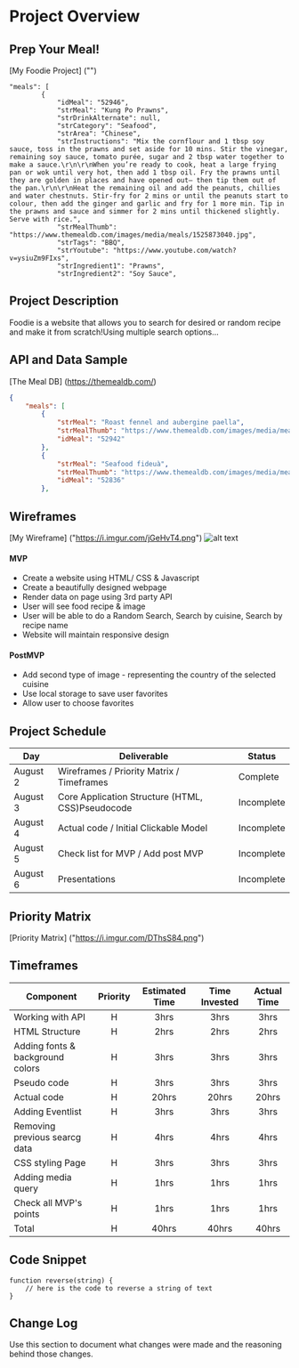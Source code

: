 # Project Overview

## Prep Your Meal!

[My Foodie Project] ("")
```jason
"meals": [
        {
            "idMeal": "52946",
            "strMeal": "Kung Po Prawns",
            "strDrinkAlternate": null,
            "strCategory": "Seafood",
            "strArea": "Chinese",
            "strInstructions": "Mix the cornflour and 1 tbsp soy sauce, toss in the prawns and set aside for 10 mins. Stir the vinegar, remaining soy sauce, tomato purée, sugar and 2 tbsp water together to make a sauce.\r\n\r\nWhen you’re ready to cook, heat a large frying pan or wok until very hot, then add 1 tbsp oil. Fry the prawns until they are golden in places and have opened out– then tip them out of the pan.\r\n\r\nHeat the remaining oil and add the peanuts, chillies and water chestnuts. Stir-fry for 2 mins or until the peanuts start to colour, then add the ginger and garlic and fry for 1 more min. Tip in the prawns and sauce and simmer for 2 mins until thickened slightly. Serve with rice.",
            "strMealThumb": "https://www.themealdb.com/images/media/meals/1525873040.jpg",
            "strTags": "BBQ",
            "strYoutube": "https://www.youtube.com/watch?v=ysiuZm9FIxs",
            "strIngredient1": "Prawns",
            "strIngredient2": "Soy Sauce",
```
      

## Project Description

Foodie is a website that allows you to search for desired or random recipe and make it from scratch!Using multiple search options...

## API and Data Sample

[The Meal DB] (https://themealdb.com/)

```json
{
    "meals": [
        {
            "strMeal": "Roast fennel and aubergine paella",
            "strMealThumb": "https://www.themealdb.com/images/media/meals/1520081754.jpg",
            "idMeal": "52942"
        },
        {
            "strMeal": "Seafood fideuà",
            "strMealThumb": "https://www.themealdb.com/images/media/meals/wqqvyq1511179730.jpg",
            "idMeal": "52836"
        },
```

## Wireframes

[My Wireframe] ("https://i.imgur.com/jGeHvT4.png")
![alt text](https://i.imgur.com/jGeHvT4.png "Wireframe")

#### MVP 

- Create a website using HTML/ CSS & Javascript
- Create a beautifully designed webpage
- Render data on page using 3rd party API
- User will see food recipe & image
- User will be able to do a Random Search, Search by cuisine, Search by recipe name
- Website will maintain responsive design

#### PostMVP  

- Add second type of image - representing the country of the selected cuisine
- Use local storage to save user favorites
- Allow user to choose favorites

## Project Schedule

|  Day | Deliverable | Status
|---|---| ---|
|August 2 |Wireframes / Priority Matrix / Timeframes | Complete 
|August 3| Core Application Structure (HTML, CSS)Pseudocode| Incomplete
|August 4| Actual code / Initial Clickable Model  | Incomplete
|August 5| Check list for MVP / Add post MVP | Incomplete
|August 6| Presentations | Incomplete
 

## Priority Matrix

[Priority Matrix] ("https://i.imgur.com/DThsS84.png")

## Timeframes


| Component | Priority | Estimated Time | Time Invested | Actual Time |
| --- | :---: |  :---: | :---: | :---: |
| Working with API | H | 3hrs| 3hrs | 3hrs |
| HTML Structure   | H | 2hrs| 2hrs | 2hrs|
| Adding fonts & background colors | H | 3hrs| 3hrs | 3hrs |
| Pseudo code | H | 3hrs | 3hrs | 3hrs |
| Actual code | H | 20hrs| 20hrs| 20hrs|
| Adding Eventlist | H | 3hrs | 3hrs | 3hrs |
| Removing previous searcg data| H | 4hrs | 4hrs | 4hrs|
| CSS styling Page | H | 3hrs | 3hrs | 3hrs|
| Adding media query | H | 1hrs | 1hrs | 1hrs |
| Check all MVP's points | H | 1hrs | 1hrs | 1hrs |
| Total   | H | 40hrs | 40hrs | 40hrs |

## Code Snippet


```
function reverse(string) {
	// here is the code to reverse a string of text
}
```

## Change Log
 Use this section to document what changes were made and the reasoning behind those changes.  
